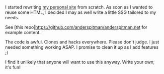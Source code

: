 I started rewriting [my personal site](https://anderspitman.net/) from scratch. As soon as I wanted to reuse some HTML, I
decided I may as well write a little SSG tailored to my needs.

See [this repo]https://github.com/anderspitman/anderspitman.net for example content.

The code is awful. Clones and hacks everywhere. Please don't judge. I just needed something working ASAP. I promise to clean
it up as I add features ;)

I find it unlikely that anyone will want to use this anyway. Write your own; it's fun!

